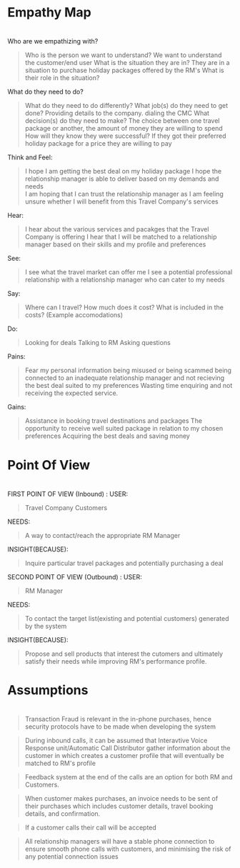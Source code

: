 # Empathy Map <h1> 

Who are we empathizing with?
>Who is the person we want to understand? We want to understand the customer/end user
>What is the situation they are in? They are in a situation to purchase holiday packages offered by the RM's
>What is their role in the situation? 

What do they need to do?
>What do they need to do differently?
>What job(s) do they need to get done? Providing details to the company. dialing the CMC
>What decision(s) do they need to make? The choice between one travel package or another, the amount of money they are willing to spend
>How will they know they were successful? If they got their preferred holiday package for a price they are willing to pay


Think and Feel:  
> I hope I am getting the best deal on my holiday package
> I hope the relationship manager is able to deliver based on my demands and needs  
> I am hoping that I can trust the relationship manager as I am feeling unsure whether I will benefit from this Travel Company's services 

Hear: 
> I hear about the various services and pacakges that the Travel Company is offering
> I hear that I will be matched to a relationship manager based on their skills and my profile and preferences

See:
> I see what the travel market can offer me
> I see a potential professional relationship with a relationship manager who can cater to my needs

Say:
> Where can I travel? How much does it cost? What is included in the costs? (Example accomodations)

Do:
> Looking for deals
> Talking to RM
>Asking questions 

Pains:
> Fear my personal information being misused or being scammed
> being connected to an inadequate relationship manager and not recieving the best deal suited to my preferences 
> Wasting time enquiring and not receiving the expected service.

Gains:
> Assistance in booking travel destinations and packages
> The opportunity to receive well suited package in relation to my chosen preferences
> Acquiring the best deals and saving money



# Point Of View <h1> 

FIRST POINT OF VIEW (Inbound) :
USER: 
> Travel Company Customers

NEEDS: 
> A way to contact/reach the appropriate RM Manager

INSIGHT(BECAUSE): 
> Inquire particular travel packages and potentially purchasing a deal 
 

SECOND POINT OF VIEW (Outbound) : 
USER: 
> RM Manager

NEEDS: 
> To contact the target list(existing and potential customers) generated by the system  

INSIGHT(BECAUSE): 
> Propose and sell products that interest the cutomers and ultimately satisfy their needs while improving RM's performance profile. 



# Assumptions <h1> 

> Transaction Fraud is relevant in the in-phone purchases, hence security protocols have to be made when developing the system 
 
> During inbound calls, it can be assumed that Interavtive Voice Response unit/Automatic Call Distributor gather information about the customer in which creates a customer profile that will eventually be matched to RM's profile 

> Feedback system at the end of the calls are an option for both RM and Customers. 

> When customer makes purchases, an invoice needs to be sent of their purchases which includes customer details, travel booking details, and confirmation. 

> If a customer calls their call will be accepted

> All relationship managers will have a stable phone connection to ensure smooth phone calls with customers, and minimising the risk of any potential connection issues
